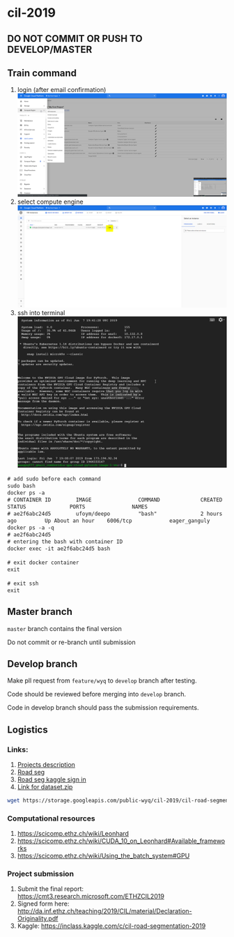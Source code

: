 # cil-2019

## __DO NOT COMMIT OR PUSH TO DEVELOP/MASTER__

## Train command

1. login (after email confirmation) ![login](gcp-login.png)
2. select compute engine ![gcp-gce](gcp-gce.png)
3. ssh into terminal ![gce-ssh](gce-ssh.png)


```shell
# add sudo before each command
sudo bash
docker ps -a 
# CONTAINER ID        IMAGE               COMMAND             CREATED             STATUS              PORTS               NAMES
# ae2f6abc24d5        ufoym/deepo         "bash"              2 hours ago         Up About an hour    6006/tcp            eager_ganguly
docker ps -a -q
# ae2f6abc24d5
# entering the bash with container ID
docker exec -it ae2f6abc24d5 bash

# exit docker container
exit

# exit ssh
exit
```

## Master branch

`master` branch contains the final version

Do not commit or re-branch until submission

## Develop branch


Make pll request from `feature/wyq` to `develop` branch after testing.

Code should be reviewed before merging into `develop` branch.

Code in develop branch should pass the submission requirements.

## Logistics

### Links:

1. [Projects description](http://da.inf.ethz.ch/teaching/2019/CIL/project.php)
2. [Road seg](https://inclass.kaggle.com/c/cil-road-segmentation-2019)
3. [Road seg kaggle sign in](https://www.kaggle.com/t/c83d1c6de17c433ca64b3a9174205c44)
4. [Link for dataset.zip](https://storage.googleapis.com/public-wyq/cil-2019/cil-road-segmentation-2019.zip)

```bash
wget https://storage.googleapis.com/public-wyq/cil-2019/cil-road-segmentation-2019.zip
```

### Computational resources

1. https://scicomp.ethz.ch/wiki/Leonhard
2. https://scicomp.ethz.ch/wiki/CUDA_10_on_Leonhard#Available_frameworks
3. https://scicomp.ethz.ch/wiki/Using_the_batch_system#GPU

### Project submission

1. Submit the final report: https://cmt3.research.microsoft.com/ETHZCIL2019
2. Signed form here: http://da.inf.ethz.ch/teaching/2019/CIL/material/Declaration-Originality.pdf
3. Kaggle: https://inclass.kaggle.com/c/cil-road-segmentation-2019
